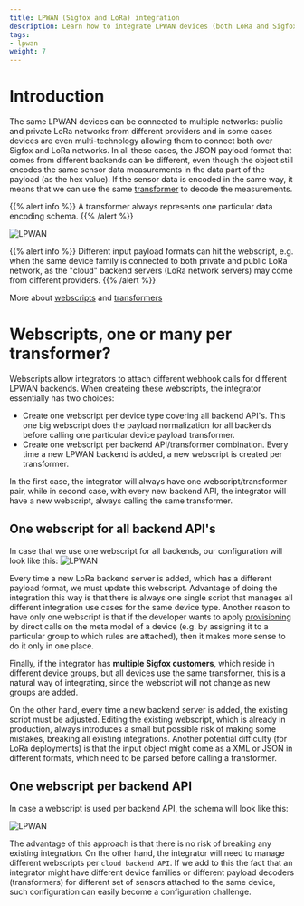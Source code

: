 ```yaml
---
title: LPWAN (Sigfox and LoRa) integration
description: Learn how to integrate LPWAN devices (both LoRa and Sigfox) using webscripts and transformers
tags:
- lpwan
weight: 7
---
```


# Introduction
The same LPWAN devices can be connected to multiple networks: public and private LoRa networks from different providers and in some cases devices are even multi-technology allowing them to connect both over Sigfox and LoRa networks. In all these cases, the JSON payload format that comes from different backends can be different, even though the object still encodes the same sensor data measurements in the data part of the payload (as the hex value). If the sensor data is encoded in the same way, it means that we can use the same [transformer](features/transformers) to decode the measurements.

{{% alert info %}}
A transformer always represents one particular data encoding schema.
{{% /alert %}}

![LPWAN](features/lpwan/LPWAN_1.png)

{{% alert info %}}
Different input payload formats can hit the webscript, e.g. when the same device family is connected to both private and public LoRa network, as the "cloud" backend servers (LoRa network servers) may come from different providers. 
{{% /alert %}}

More about [webscripts](features/webscripts) and [transformers](features/transformers)

# Webscripts, one or many per transformer?
Webscripts allow integrators to attach different webhook calls for different LPWAN backends. When createing these webscripts, the  integrator essentially has two choices:

* Create one webscript per device type covering all backend API's. This one big webscript does the payload normalization for all  backends before calling one particular device payload transformer.
* Create one webscript per backend API/transformer combination. Every time a new LPWAN backend is added, a new webscript is created per transformer. 

In the first case, the integrator will always have one webscript/transformer pair, while in second case, with every new backend API, the integrator will have a new webscript, always calling the same transformer.


## One webscript for all backend API's
In case that we use one webscript for all backends, our configuration will look like this:
![LPWAN](features/lpwan/case_2.png)

Every time a new LoRa backend server is added, which has a different payload format, we must update this webscript. Advantage of doing the integration this way is that there is always one single script that manages all different integration use cases for the same device type. 
Another reason to have only one webscript is that if the developer wants to apply [provisioning](/features/provisioning) by direct calls on the meta model of a device (e.g. by assigning it to a particular group to which rules are attached), then it makes more sense to do it only in one place.

Finally, if the integrator has **multiple Sigfox customers**, which reside in different device groups, but all devices use the same transformer, this is a natural way of integrating, since the webscript will not change as new groups are added.

On the other hand, every time a new backend server is added, the existing script must be adjusted. Editing the existing webscript, which is already in production, always introduces a small but possible risk of making some mistakes, breaking all existing integrations. 
Another potential difficulty (for LoRa deployments) is that the input object might come as a XML or JSON in different formats, which need to be parsed before calling a transformer.


## One webscript per backend API
In case a webscript is used per backend API, the schema will look like this:

![LPWAN](features/lpwan/case_1.png)

The advantage of this approach is that there is no risk of breaking any existing integration. On the other hand, the integrator will need to manage different webscripts per `cloud backend API`. If we add to this the fact that an integrator might have different device families or different payload decoders (transformers) for different set of sensors attached to the same device, such configuration can easily become a configuration challenge.





